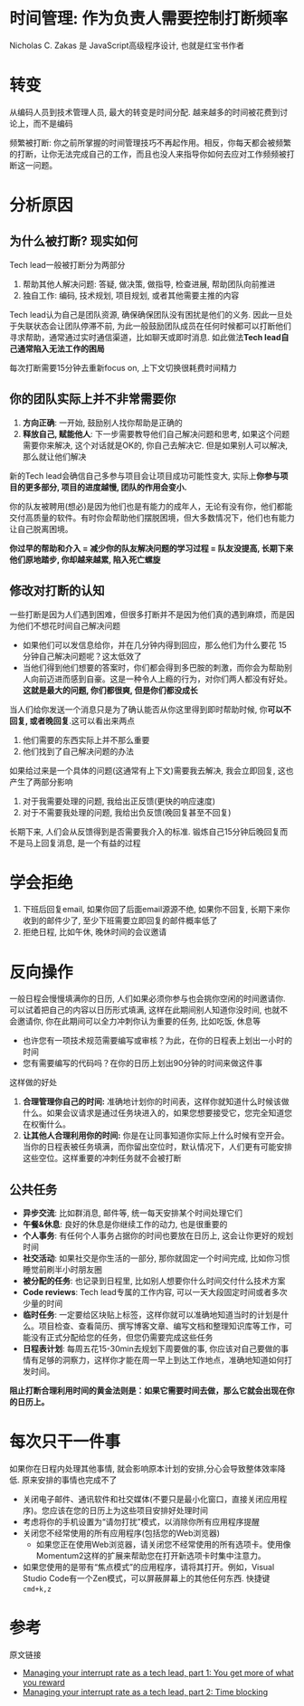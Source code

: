 # 时间管理: 作为负责人需要控制打断频率

Nicholas C. Zakas 是 JavaScript高级程序设计, 也就是红宝书作者 

# 转变

从编码人员到技术管理人员, 最大的转变是时间分配. 越来越多的时间被花费到讨论上，而不是编码

频繁被打断: 你之前所掌握的时间管理技巧不再起作用。相反，你每天都会被频繁的打断，让你无法完成自己的工作，而且也没人来指导你如何去应对工作频频被打断这一问题。

# 分析原因

## 为什么被打断? 现实如何

Tech lead一般被打断分为两部分

1. 帮助其他人解决问题: 答疑, 做决策, 做指导, 检查进展, 帮助团队向前推进
2. 独自工作: 编码, 技术规划, 项目规划, 或者其他需要主推的内容

Tech lead认为自己是团队资源, 确保确保团队没有困扰是他们的义务. 因此一旦处于失联状态会让团队停滞不前, 为此一般鼓励团队成员在任何时候都可以打断他们寻求帮助，通常通过实时通信渠道，比如聊天或即时消息. 如此做法**Tech lead自己通常陷入无法工作的困局**

每次打断需要15分钟去重新focus on, 上下文切换很耗费时间精力

## 你的团队实际上并不非常需要你

1. **方向正确**: 一开始, 鼓励别人找你帮助是正确的
2. **释放自己, 赋能他人**: 下一步需要教导他们自己解决问题和思考, 如果这个问题需要你来解决, 这个对话就是OK的, 你自己去解决它. 但是如果别人可以解决, 那么就让他们解决

新的Tech lead会确信自己多参与项目会让项目成功可能性变大, 实际上**你参与项目的更多部分, 项目的进度越慢, 团队的作用会变小.** 

你的队友被聘用(想必)是因为他们也是有能力的成年人，无论有没有你，他们都能交付高质量的软件。有时你会帮助他们摆脱困境，但大多数情况下，他们也有能力让自己脱离困境。

**你过早的帮助和介入 = 减少你的队友解决问题的学习过程 = 队友没提高, 长期下来他们原地踏步, 你却越来越累, 陷入死亡螺旋**

## 修改对打断的认知

一些打断是因为人们遇到困难，但很多打断并不是因为他们真的遇到麻烦，而是因为他们不想花时间自己解决问题

- 如果他们可以发信息给你，并在几分钟内得到回应，那么他们为什么要花 15 分钟自己解决问题呢？这太低效了
- 当他们得到他们想要的答案时，你们都会得到多巴胺的刺激，而你会为帮助别人向前迈进而感到自豪。这是一种令人上瘾的行为，对你们两人都没有好处。**这就是最大的问题, 你们都很爽, 但是你们都没成长**

当人们给你发送一个消息只是为了确认能否从你这里得到即时帮助时候, 你**可以不回复, 或者晚回复**.这可以看出来两点

1. 他们需要的东西实际上并不那么重要
2. 他们找到了自己解决问题的办法

如果给过来是一个具体的问题(这通常有上下文)需要我去解决, 我会立即回复, 这也产生了两部分影响

1. 对于我需要处理的问题, 我给出正反馈(更快的响应速度)
2. 对于不需要我处理的问题, 我给出负反馈(晚回复甚至不回复)

长期下来, 人们会从反馈得到是否需要我介入的标准. 锻炼自己15分钟后晚回复而不是马上回复消息, 是一个有益的过程

# 学会拒绝

1. 下班后回复email, 如果你回了后面email源源不绝, 如果你不回复, 长期下来你收到的邮件少了, 至少下班需要立即回复的邮件概率低了
2. 拒绝日程, 比如午休, 晚休时间的会议邀请

# 反向操作

一般日程会慢慢填满你的日历, 人们如果必须你参与也会挑你空闲的时间邀请你. 可以试着把自己的内容以日历形式填满, 这样在此期间别人知道你没时间, 也就不会邀请你, 你在此期间可以全力冲刺你认为重要的任务, 比如吃饭, 休息等

- 也许您有一项技术规范需要编写或审核？为此，在你的日程表上划出一小时的时间
- 您有需要编写的代码吗？在你的日历上划出90分钟的时间来做这件事

这样做的好处

1. **合理管理你自己的时间:** 准确地计划你的时间表，这样你就知道什么时候该做什么。如果会议请求是通过任务块进入的，如果您想要接受它，您完全知道您在权衡什么。
2. **让其他人合理利用你的时间:** 你是在让同事知道你实际上什么时候有空开会。当你的日程表被任务填满，而你留出空位时，默认情况下，人们更有可能安排这些空位。这样重要的冲刺任务就不会被打断

## 公共任务

- **异步交流**: 比如群消息, 邮件等, 统一每天安排某个时间处理它们
- **午餐&休息**: 良好的休息是你继续工作的动力, 也是很重要的
- **个人事务**: 有任何个人事务占据你的时间也要放在日历上, 这会让你更好的规划时间
- **社交活动**: 如果社交是你生活的一部分, 那你就固定一个时间完成, 比如你习惯睡觉前刷半小时朋友圈
- **被分配的任务**: 也记录到日程里, 比如别人想要你什么时间交付什么技术方案
- **Code reviews**: Tech lead专属的工作内容, 可以一天大段固定时间或者多次少量的时间
- **临时任务**: 一定要给区块贴上标签，这样你就可以准确地知道当时的计划是什么。项目检查、查看简历、撰写博客文章、编写文档和整理知识库等工作，可能没有正式分配给您的任务，但您仍需要完成这些任务
- **日程表计划**: 每周五花15-30min去规划下周要做的事, 你应该对自己要做的事情有足够的洞察力，这样你才能在周一早上到达工作地点，准确地知道如何打发时间。

**阻止打断合理利用时间的黄金法则是：如果它需要时间去做，那么它就会出现在你的日历上。**

# 每次只干一件事

如果你在日程内处理其他事情, 就会影响原本计划的安排,分心会导致整体效率降低. 原来安排的事情也完成不了

- 关闭电子邮件、通讯软件和社交媒体(不要只是最小化窗口，直接关闭应用程序)。您应该在您的日历上为这些项目安排好处理时间
- 考虑将你的手机设置为“请勿打扰”模式，以消除你所有应用程序提醒
- 关闭您不经常使用的所有应用程序(包括您的Web浏览器)
    - 如果您正在使用Web浏览器，请关闭您不经常使用的所有选项卡。使用像Momentum2这样的扩展来帮助您在打开新选项卡时集中注意力。
- 如果您使用的是带有“焦点模式”的应用程序，请将其打开。例如，Visual Studio Code有一个Zen模式，可以屏蔽屏幕上的其他任何东西. 快捷键`cmd+k,z`

# 参考
原文链接
- [Managing your interrupt rate as a tech lead, part 1: You get more of what you reward](https://humanwhocodes.com/blog/2023/07/managing-interrupt-rate-tech-lead-reward-interruptions/)
- [Managing your interrupt rate as a tech lead, part 2: Time blocking](https://humanwhocodes.com/blog/2023/07/managing-interrupt-rate-tech-lead-time-blocking/)